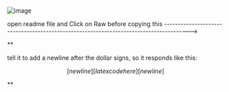 ![image](https://github.com/mehtivakili/GPTredletterlssue/assets/36546765/e8cc8c75-d589-4a28-87b1-80413d3518f7)

open readme file and Click on Raw before copying this --------------------------------------------------------------------------------------->

**

tell it to add a newline after the dollar signs, so it responds like this: 

$$[newline][latex code here][newline]$$

**
